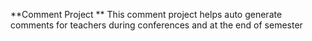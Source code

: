 **Comment Project
**
This comment project helps auto generate comments for teachers during conferences and at the end of semester
